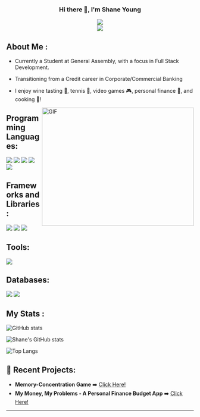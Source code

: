 <div align="center">
  <h3>Hi there 👋, I'm Shane Young</h3>
</div>

<div align="center">
  <img src="https://img.shields.io/badge/Shane_Adam_Young-blue?style=flat&logo=Linkedin&logoColor=white)](https://linkedin.com/in/shaneadamyoung/"/>
</div>

<div align="center">
  <img src="https://komarev.com/ghpvc/?username=shaneyoung91&style=flat-square&color=blue" alt=""/>
</div>

<div align="center">
  <img src="https://github.com/shaneyoung91/shaneyoung91/assets/134543682/1a5c5020-399f-47ab-9e74-685223f823d4"/>
</div>

## About Me :
- Currently a Student at General Assembly, with a focus in Full Stack Development. 
  
- Transitioning from a Credit career in Corporate/Commercial Banking
  
- I enjoy wine tasting :wine_glass:, tennis :tennis:, video games :video_game:, personal finance :money_with_wings:, and cooking :fork_and_knife:!

<img align="right" alt="GIF" src="https://github.com/shaneyoung91/shaneyoung91/assets/134543682/b52c2393-d409-4f7c-8440-3b39b33a2be9.gif" width="408" height="318" />

## Programming Languages:
<p>
  <img src="https://img.shields.io/badge/Python-3776AB?style=for-the-badge&logo=python&logoColor=white" />
  <img src="https://img.shields.io/badge/HTML5-E34F26?style=for-the-badge&logo=html5&logoColor=white" />
  <img src="https://img.shields.io/badge/CSS3-1572B6?style=for-the-badge&logo=css3&logoColor=white" />
  <img src="https://img.shields.io/badge/JavaScript-323330?style=for-the-badge&logo=javascript&logoColor=F7DF1E" />
  <img src="https://img.shields.io/badge/json-5E5C5C?style=for-the-badge&logo=json&logoColor=white" />
</p>

## Frameworks and Libraries:
<p>
  <img src="https://img.shields.io/badge/Node.js-339933?style=for-the-badge&logo=nodedotjs&logoColor=white" />
  <img src="https://img.shields.io/badge/Bootstrap-563D7C?style=for-the-badge&logo=bootstrap&logoColor=white" />
  <img src="https://img.shields.io/badge/Django-092E20?style=for-the-badge&logo=django&logoColor=white" />
</p>

## Tools:
<p>
  <img src="https://img.shields.io/badge/Visual_Studio_Code-0078D4?style=for-the-badge&logo=visual%20studio%20code&logoColor=white" />
</p>

## Databases:
<p>
  <img src="https://img.shields.io/badge/PostgreSQL-316192?style=for-the-badge&logo=postgresql&logoColor=white" />
  <img src="https://img.shields.io/badge/MongoDB-4EA94B?style=for-the-badge&logo=mongodb&logoColor=white" />
</p>

## My Stats :
![GitHub stats](https://github-readme-streak-stats.herokuapp.com/?user=shaneyoung91&theme=tokyonight)

![Shane's GitHub stats](https://github-readme-stats.vercel.app/api?username=shaneyoung91&theme=tokyonight)

![Top Langs](https://github-readme-stats.vercel.app/api/top-langs/?username=shaneyoung91&layout=donut&theme=tokyonight)


## :link: Recent Projects:

- <b>Memory-Concentration Game</b> :arrow_right: [Click Here!](https://github.com/shaneyoung91/Memory-Concentration-Game.git)
- <b>My Money, My Problems - A Personal Finance Budget App</b> :arrow_right: [Click Here!](https://my-money-my-problems-adc02cdb74c3.herokuapp.com/)

---

